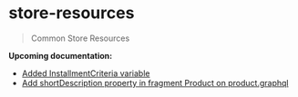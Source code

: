 # store-resources

> Common Store Resources


**Upcoming documentation:**

 - [Added InstallmentCriteria variable](https://github.com/vtex-apps/store-resources/pull/104)
 - [Add shortDescription property in fragment Product on product.graphql](https://github.com/vtex-apps/store-resources/pull/148)